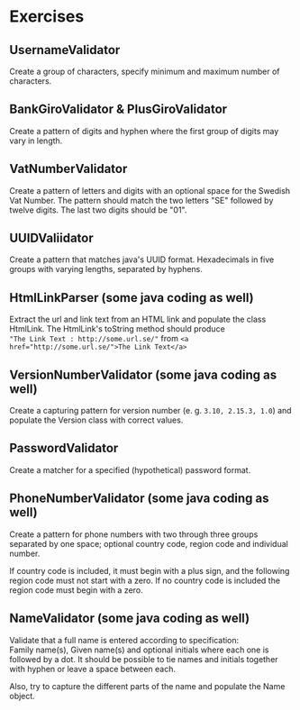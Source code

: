 # Exercises
## UsernameValidator
Create a group of characters, specify minimum and maximum number of characters.

## BankGiroValidator & PlusGiroValidator
Create a pattern of digits and hyphen where the first group of digits may vary in length.

## VatNumberValidator
Create a pattern of letters and digits with an optional space for the Swedish Vat Number. The pattern should match the two letters "SE" followed by twelve digits. The last two digits should be "01".

## UUIDValiidator
Create a pattern that matches java's UUID format. Hexadecimals in five groups with varying lengths, separated by hyphens.

## HtmlLinkParser (some java coding as well)
Extract the url and link text from an HTML link and populate the class HtmlLink. The HtmlLink's toString method should produce  
`"The Link Text : http://some.url.se/"` 
from `<a href="http://some.url.se/">The Link Text</a>`

## VersionNumberValidator (some java coding as well)
Create a capturing pattern for version number (e. g. `3.10, 2.15.3, 1.0`) and populate the Version class with correct values.

## PasswordValidator
Create a matcher for a specified (hypothetical) password format.

## PhoneNumberValidator (some java coding as well)
Create a pattern for phone numbers with two through three groups separated by one space; optional country code, region code and individual number.
 
If country code is included, it must begin with a plus sign, and the following region code must not start with a zero. If no country code is included the region code must begin with a zero.

## NameValidator (some java coding as well)
Validate that a full name is entered according to specification:  
Family name(s), Given name(s) and optional initials where each one is followed by a dot. It should be possible to tie names and initials together with hyphen or leave a space between each. 

Also, try to capture the different parts of the name and populate the Name object.
